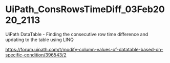 # UiPath_ConsRowsTimeDiff_03Feb2020_2113

UiPath DataTable - Finding the consecutive row time difference and updating to the table using LINQ

https://forum.uipath.com/t/modify-column-values-of-datatable-based-on-specific-condition/396543/2
